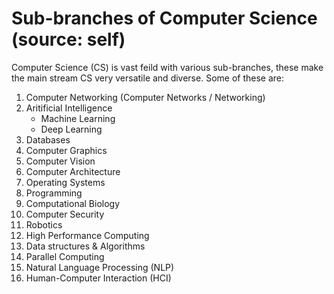 # Sub-branches of Computer Science (source: self)
Computer Science (CS) is vast feild with various sub-branches, these make the main stream CS very versatile and diverse. Some of these are:
1. Computer Networking (Computer Networks / Networking)
2. Aritificial Intelligence 
    - Machine Learning
    - Deep Learning
3. Databases
4. Computer Graphics
5. Computer Vision
6. Computer Architecture
7. Operating Systems
8. Programming
9. Computational Biology
10. Computer Security
11. Robotics
12. High Performance Computing
13. Data structures & Algorithms
14. Parallel Computing
15. Natural Language Processing (NLP)
16. Human-Computer Interaction (HCI)
